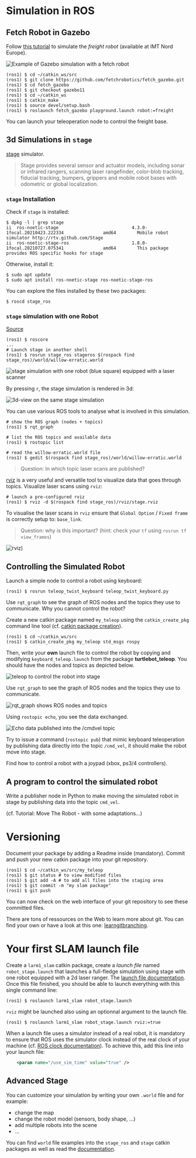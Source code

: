 # Simulation in ROS 


## Fetch Robot in Gazebo

Follow [this tutorial](http://docs.fetchrobotics.com/gazebo.html) to simulate the *freight robot* (available at IMT Nord Europe).

![Example of Gazebo simulation with a fetch robot](../files/SLAM/gazebo.png)

```console
(ros1) $ cd ~/catkin_ws/src
(ros1) $ git clone https://github.com/fetchrobotics/fetch_gazebo.git
(ros1) $ cd fetch_gazebo
(ros1) $ git checkout gazebo11
(ros1) $ cd ~/catkin_ws
(ros1) $ catkin_make
(ros1) $ source devel/setup.bash
(ros1) $ roslaunch fetch_gazebo playground.launch robot:=freight
```

You can launch your teleoperation node to control the freight base.





## 3d Simulations in `stage` 

[stage](http://wiki.ros.org/stage) simulator.

>Stage provides several sensor and actuator models, including sonar or infrared rangers, scanning laser rangefinder, color-blob tracking, fiducial tracking, bumpers, grippers and mobile robot bases with odometric or global localization.

### `stage` Installation

Check if `stage` is installed:

```console
$ dpkg -l | grep stage
ii  ros-noetic-stage                            4.3.0-1focal.20210423.222334               amd64        Mobile robot simulator http://rtv.github.com/Stage
ii  ros-noetic-stage-ros                        1.8.0-1focal.20210727.075341               amd64        This package provides ROS specific hooks for stage
```

Otherwise, install it:

```console
$ sudo apt update
$ sudo apt install ros-noetic-stage ros-noetic-stage-ros
```

You can explore the files installed by these two packages:

```console
$ roscd stage_ros
```

### `stage` simulation with one Robot

[Source](http://wiki.ros.org/stage/Tutorials/SimulatingOneRobot)

```console
(ros1) $ roscore
...
# Launch stage in another shell
(ros1) $ rosrun stage_ros stageros $(rospack find stage_ros)/world/willow-erratic.world
```

![stage simulation with one robot (blue square) equipped with a laser scanner](../files/SLAM/stage.png)

By pressing `r`, the stage simulation is rendered in 3d:

![3d-view on the same stage simulation](../files/SLAM/stage-3d.png)

You can use various ROS tools to analyse what is involved in this simulation.

```console
# show the ROS graph (nodes + topics)
(ros1) $ rqt_graph

# list the ROS topics and available data
(ros1) $ rostopic list

# read the willow-erratic.world file
(ros1) $ gedit $(rospack find stage_ros)/world/willow-erratic.world
```

>Question: In which topic laser scans are published?

[rviz](http://wiki.ros.org/rviz) is a very useful and versatile tool to visualize data that goes through topics. 
Visualize laser scans using `rviz`:

```console
# launch a pre-configured rviz
(ros1) $ rviz -d $(rospack find stage_ros)/rviz/stage.rviz
```

To visualise the laser scans in `rviz` ensure that `Global Option` / `Fixed frame` is correctly setup to: `base_link`.

>Question: why is this important? (hint: check your `tf` using `rosrun tf view_frames`)

![rviz)](../files/SLAM/rviz_laserscan.png)

## Controlling the Simulated Robot

Launch a simple node to control a robot using keyboard:

```console
(ros1) $ rosrun teleop_twist_keyboard teleop_twist_keyboard.py
```

Use `rqt_graph` to see the graph of ROS nodes and the topics they use to communicate.
Why you cannot control the robot?

Create a new catkin package named `my_teleop` using the `catkin_create_pkg` command line tool (cf. [catkin package creation](http://wiki.ros.org/ROS/Tutorials/CreatingPackage)).

```console
(ros1) $ cd ~/catkin_ws/src
(ros1) $ catkin_create_pkg my_teleop std_msgs rospy
```

Then, write your __own__ launch file to control the robot by copying and modifying `keyboard_teleop.launch` from the package __turtlebot_teleop__.
You should have the nodes and topics as depicted below.

![teleop to control the robot into stage](../files/SLAM/teleop.png)

Use `rqt_graph` to see the graph of ROS nodes and the topics they use to communicate.

![rqt_graph shows ROS nodes and topics](../files/SLAM/rqt_graph.png)

Using `rostopic echo`, you see the data exchanged.

![Echo data published into the /cmdvel topic](../files/SLAM/cmdvel_echo.png)

Try to issue a command (`rostopic pub`) that mimic keyboard teleoperation by publishing data directly into the topic `/cmd_vel`, it should make the robot move into stage.

Find how to control a robot with a joypad (xbox, ps3/4 controllers).

## A program to control the simulated robot

Write a publisher node in Python to make moving the simulated robot in stage by publishing data into the topic `cmd_vel`.

(cf. Tutorial: Move The Robot - with some adaptations...)

# Versioning

Document your package by adding a Readme inside (mandatory).
Commit and push your new catkin package into your git repository.

```console
(ros1) $ cd ~/catkin_ws/src/my_teleop
(ros1) $ git status # to view modified files
(ros1) $ git add -A # to add all files into the staging area
(ros1) $ git commit -m "my slam package"
(ros1) $ git push
```

You can now check on the web interface of your git repository to see these committed files.

There are tons of ressources on the Web to learn more about git.
You can find your own or have a look at this one: [learngitbranching](https://learngitbranching.js.org/).


# **Your** first SLAM launch file

Create a `larm1_slam` catkin package, create a *launch file* named `robot_stage.launch` that launches a full-fledge simulation using stage with one robot equipped with a 2d laser ranger.
The [launch file documentation](http://wiki.ros.org/roslaunch).
Once this file finished, you should be able to launch everything with this single command line:

```console
(ros1) $ roslaunch larm1_slam robot_stage.launch
```

`rviz` might be launched also using an optionnal argument to the launch file.

```console
(ros1) $ roslaunch larm1_slam robot_stage.launch rviz:=true
```

When a launch file uses a simulator instead of a real robot, it is mandatory to ensure that ROS uses the simulator clock instead of the real clock of your machine (cf. [ROS clock documentation](http://wiki.ros.org/Clock)).
To achieve this, add this line into your launch file:

```xml
	<param name="/use_sim_time" value="true" />
```

## Advanced Stage

You can customize your simulation by writing your own `.world` file and for example:
- change the map
- change the robot model (sensors, body shape, ...)
- add multiple robots into the scene
- ...

You can find `world` file examples into the `stage_ros` and `stage` catkin packages as well as read the [documentation](https://player-stage-manual.readthedocs.io/en/stable/WORLDFILES/).

